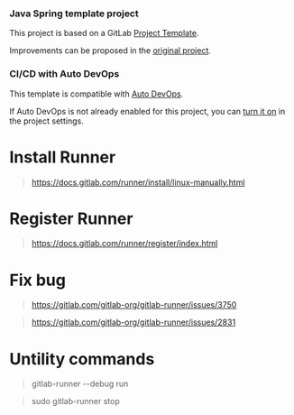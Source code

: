 ### Java Spring template project

This project is based on a GitLab [Project Template](https://docs.gitlab.com/ee/gitlab-basics/create-project.html).

Improvements can be proposed in the [original project](https://gitlab.com/gitlab-org/project-templates/spring).

### CI/CD with Auto DevOps

This template is compatible with [Auto DevOps](https://docs.gitlab.com/ee/topics/autodevops/).

If Auto DevOps is not already enabled for this project, you can [turn it on](https://docs.gitlab.com/ee/topics/autodevops/#enabling-auto-devops) in the project settings.

# Install Runner
>  https://docs.gitlab.com/runner/install/linux-manually.html
# Register Runner
> https://docs.gitlab.com/runner/register/index.html
# Fix bug 

> https://gitlab.com/gitlab-org/gitlab-runner/issues/3750

> https://gitlab.com/gitlab-org/gitlab-runner/issues/2831

#  Untility commands

> gitlab-runner --debug run

> sudo gitlab-runner stop
